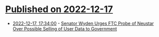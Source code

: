 # [Published on 2022-12-17](index.md)

* [2022-12-17, 17:34:00](https://news.slashdot.org/story/22/12/17/0525218/senator-wyden-urges-ftc-probe-of-neustar-over-possible-selling-of-user-data-to-government?utm_source=rss1.0mainlinkanon&utm_medium=feed) - [Senator Wyden Urges FTC Probe of Neustar Over Possible Selling of User Data to Government](https://news.slashdot.org/story/22/12/17/0525218/senator-wyden-urges-ftc-probe-of-neustar-over-possible-selling-of-user-data-to-government?utm_source=rss1.0mainlinkanon&utm_medium=feed)
